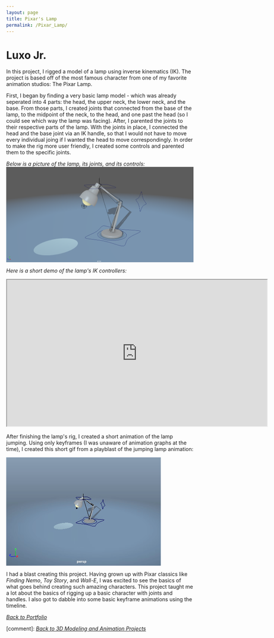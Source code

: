 ```yaml
---
layout: page
title: Pixar's Lamp
permalink: /Pixar_Lamp/
---
```

# Luxo Jr.

In this project, I rigged a model of a lamp using inverse kinematics (IK). The project is based off of the most famous character from one of my favorite animation studios: The Pixar Lamp.

First, I began by finding a very basic lamp model - which was already seperated into 4 parts: the head, the upper neck, the lower neck, and the base. From those parts, I created joints that connected from the base of the lamp, to the midpoint of the neck, to the head, and one past the head (so I could see which way the lamp was facing). After, I parented the joints to their respective parts of the lamp. With the joints in place, I connected the head and the base joint via an IK handle, so that I would not have to move every individual joing if I wanted the head to move correspondingly. In order to make the rig more user friendly, I created some controls and parented them to the specific joints. 

*Below is a picture of the lamp, its joints, and its controls:*
<img align="center" src="/assets/lampMaya.png" style="width:200;">

*Here is a short demo of the lamp's IK controllers:*
<iframe width="700" height="395" src="https://www.youtube.com/embed/sy7A8hQUBaI?controls=0" frameborder="10" allow="accelerometer; autoplay; clipboard-write; encrypted-media; gyroscope; picture-in-picture"></iframe>

After finishing the lamp's rig, I created a short animation of the lamp jumping. Using only keyframes (I was unaware of animation graphs at the time), I created this short gif from a playblast of the jumping lamp animation: 

<img align="center" src="/assets/lampGif.gif" style="width:200;">

I had a blast creating this project. Having grown up with Pixar classics like *Finding Nemo*, *Toy Story*, and *Wall-E*, I was excited to see the basics of what goes behind creating such amazing characters. This project taught me a lot about the basics of rigging up a basic character with joints and handles. I also got to dabble into some basic keyframe animations using the timeline. 

<a href="{{site.baseurl}}/portfolioPage.html">*Back to Portfolio*</a>

[comment]: [*Back to 3D Modeling and Animation Projects*]({{site.baseurl}}/Modeling_and_Animation/)